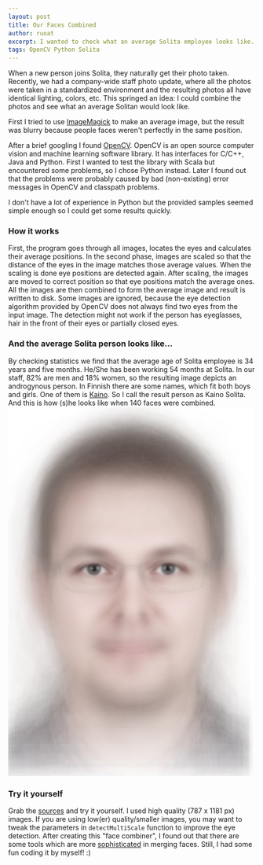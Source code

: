 ```yaml
---
layout: post
title: Our Faces Combined
author: ruoat
excerpt: I wanted to check what an average Solita employee looks like. I had images of all Solita employees' faces, OpenCV-library, Python and some free time.
tags: OpenCV Python Solita
---
```

When a new person joins Solita, they naturally get their photo taken. Recently, we had a company-wide staff photo update, where all the photos were taken in a standardized environment and the resulting photos all have identical lighting, colors, etc. This springed an idea: I could combine the photos and see what an average Solitan would look like.

First I tried to use [ImageMagick](http://www.imagemagick.org) to make an average image, but the result was blurry because people faces weren't perfectly in the same position.

After a brief googling I found [OpenCV](http://opencv.org/). OpenCV is an open source computer vision and machine learning software library. It has interfaces for C/C++, Java and Python. First I wanted to test the library with Scala but encountered some problems, so I chose Python instead. Later I found out that the problems were probably caused by bad (non-existing) error messages in OpenCV and classpath problems.

I don't have a lot of experience in Python but the provided samples seemed simple enough so I could get some results quickly.

### How it works ###
First, the program goes through all images, locates the eyes and calculates their average positions. In the second phase, images are scaled so that the distance of the eyes in the image matches those average values. When the scaling is done eye positions are detected again.
After scaling, the images are moved to correct position so that eye positions match the average ones. All the images are then combined to form the average image and result is written to disk.
Some images are ignored, because the eye detection algorithm provided by OpenCV does not always find two eyes from the input image. The detection might not work if the person has eyeglasses, hair in the front of their eyes or partially closed eyes.

### And the average Solita person looks like... ###
By checking statistics we find that the average age of Solita employee is 34 years and five months. He/She has been working 54 months at Solita. In our staff, 82% are men and 18% women, so the resulting image depicts an androgynous person.
In Finnish there are some names, which fit both boys and girls. One of them is [Kaino](http://fi.wikipedia.org/wiki/Kaino). So I call the  result person as Kaino Solita. And this is how (s)he looks like when 140 faces were combined.
[![kaino_solita](/img/the-average-joe/small/average_solita_140.jpg)](/img/the-average-joe/average_solita_140.jpg)

### Try it yourself ###
Grab the [sources](https://github.com/ruoat/averageface) and try it yourself. I used high quality  (787 x 1181 px) images. If you are using low(er) quality/smaller images, you may want to tweak the parameters in `detectMultiScale` function to improve the eye detection.
After creating this "face combiner", I found out that there are some tools which are more [sophisticated](http://faceresearch.org/demos/average) in merging faces. Still, I had some fun coding it by myself! :)
